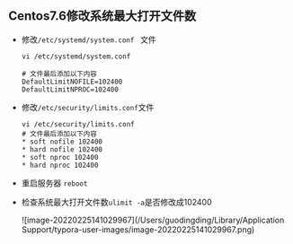 ## Centos7.6修改系统最大打开文件数

+ 修改`/etc/systemd/system.conf ` 文件

  ~~~ shell
  vi /etc/systemd/system.conf 
  
  # 文件最后添加以下内容
  DefaultLimitNOFILE=102400
  DefaultLimitNPROC=102400
  ~~~

+ 修改`/etc/security/limits.conf`文件

  ~~~ shell
  vi /etc/security/limits.conf
  # 文件最后添加以下内容
  * soft nofile 102400
  * hard nofile 102400
  * soft nproc 102400
  * hard nproc 102400
  ~~~

+ 重启服务器 `reboot`

+ 检查系统最大打开文件数`ulimit -a`是否修改成102400 

  ![image-20220225141029967](/Users/guodingding/Library/Application Support/typora-user-images/image-20220225141029967.png)

  